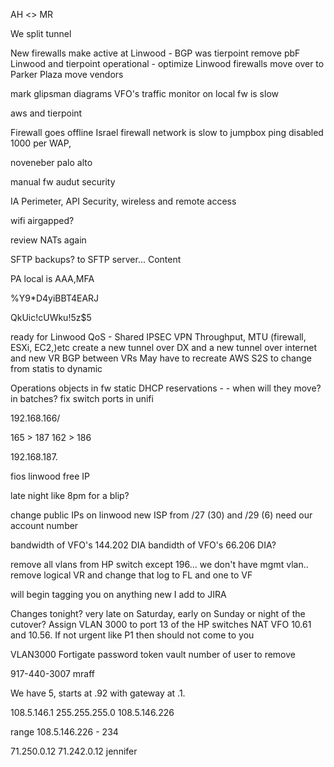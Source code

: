 AH <> MR 

We split tunnel

New firewalls make active at Linwood - 
BGP was tierpoint remove pbF
Linwood and tierpoint operational - optimize 
Linwood firewalls move over to Parker Plaza 
move vendors

mark glipsman diagrams 
VFO's traffic monitor on local fw is slow

aws and tierpoint 

Firewall goes offline
Israel firewall
network is slow to jumpbox
ping disabled
1000 per WAP, 

noveneber palo alto 


manual fw audut security 


IA Perimeter, API Security, wireless and remote access 

wifi airgapped? 

review NATs again

SFTP backups?  to SFTP server...
Content

PA local is AAA,MFA


%Y9*D4yiBBT4EARJ



QkUic!cUWku!5z$5





ready for Linwood
QoS - Shared IPSEC VPN Throughput, MTU (firewall, ESXi, EC2,)etc
create a new tunnel over DX and a new tunnel over internet and new VR
BGP between VRs
May have to recreate AWS S2S to change from statis to dynamic

Operations objects in fw
static DHCP reservations  - -  when will they move? in batches?
fix switch ports in unifi

192.168.166/

165 > 187
162 > 186

192.168.187.


>>>>>



fios linwood free IP

late night like 8pm for a blip?

change public IPs on linwood new ISP from /27 (30) and /29 (6) need our account number

bandwidth of VFO's 144.202 DIA
bandidth of VFO's 66.206 DIA?

remove all vlans from HP switch except 196... we don't have mgmt vlan.. 
remove logical VR and change that
log to FL and one to VF

will begin tagging you on anything new I add to JIRA


Changes tonight? very late on Saturday, early on Sunday or night of the cutover?
Assign VLAN 3000 to port 13 of the HP switches
NAT VFO 10.61 and 10.56.
If not urgent like P1 then should not come to you



VLAN3000
Fortigate password
token
vault
number of user to remove


917-440-3007 
mraff

We have 5, starts at .92 with gateway at .1.

108.5.146.1
255.255.255.0
108.5.146.226

range 108.5.146.226 - 234

71.250.0.12
71.242.0.12
jennifer

